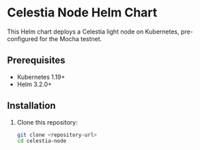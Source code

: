 # Celestia Node Helm Chart

This Helm chart deploys a Celestia light node on Kubernetes, pre-configured for the Mocha testnet.

## Prerequisites

- Kubernetes 1.19+
- Helm 3.2.0+

## Installation

1. Clone this repository:
   ```sh
   git clone <repository-url>
   cd celestia-node
